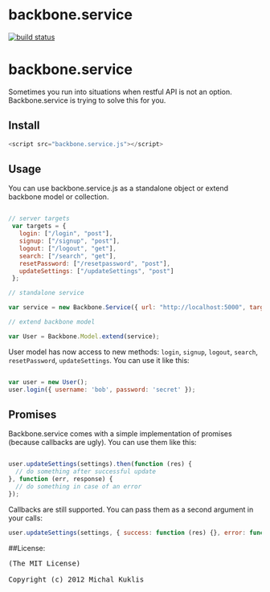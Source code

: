 backbone.service
================
[![build status](https://secure.travis-ci.org/mkuklis/backbone.service.js.png)](http://travis-ci.org/mkuklis/backbone.service.js)
# backbone.service

Sometimes you run into situations when restful API is not an option. Backbone.service is trying to solve this for you.

## Install

````javascript
<script src="backbone.service.js"></script>
````

## Usage

You can use backbone.service.js as a standalone object or extend backbone model or collection.

````javascript

// server targets
 var targets = {
   login: ["/login", "post"],
   signup: ["/signup", "post"],
   logout: ["/logout", "get"],
   search: ["/search", "get"],
   resetPassword: ["/resetpassword", "post"],
   updateSettings: ["/updateSettings", "post"]
 };

// standalone service

var service = new Backbone.Service({ url: "http://localhost:5000", targets: targets }));

// extend backbone model

var User = Backbone.Model.extend(service);

````

User model has now access to new methods: `login`, `signup`, `logout`, `search`, `resetPassword`, `updateSettings`.
You can use it like this:

````javascript

var user = new User();
user.login({ username: 'bob', password: 'secret' });

````

## Promises

Backbone.service comes with a simple implementation of promises (because callbacks are ugly). You can use them like this:

````javascript

user.updateSettings(settings).then(function (res) {
  // do something after successful update
}, function (err, response) {
  // do something in case of an error
});


````

Callbacks are still supported. You can pass them as a second argument in your calls:

````javascript
user.updateSettings(settings, { success: function (res) {}, error: function (res) {} });

````

##License:
<pre>
(The MIT License)

Copyright (c) 2012 Michal Kuklis

</pre>
